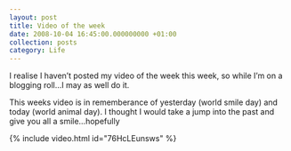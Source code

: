 ```yaml
---
layout: post
title: Video of the week
date: 2008-10-04 16:45:00.000000000 +01:00
collection: posts
category: Life
---
```


I realise I haven’t posted my video of the week this week, so while I’m on a blogging roll…I may as well do it.

This weeks video is in rememberance of yesterday (world smile day) and today (world animal day). I thought I would take a jump into the past and give you all a smile…hopefully

{% include video.html id="76HcLEunsws" %}
